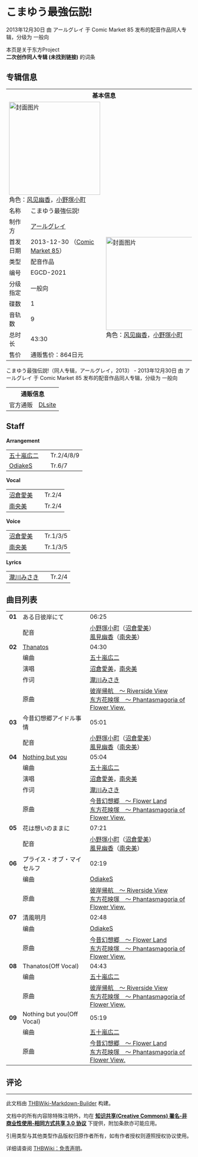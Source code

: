 # こまゆう最強伝説!

<!-- source html: G:\repos\THBWiki-Markdown-Builder\THBWikiMarkdown\Temp\main\5\5a\ns0%3A%E3%81%93%E3%81%BE%E3%82%86%E3%81%86%E6%9C%80%E5%BC%B7%E4%BC%9D%E8%AA%AC%21.html -->

2013年12月30日 由 アールグレイ 于 Comic Market 85 发布的配音作品同人专辑，分级为 一般向

本页是关于东方Project  
 **二次创作同人专辑 (未找到链接)** 的词条

## 专辑信息

<table><tbody><tr><th colspan="3">基本信息</th></tr><tr><td class="cover-artwork-mobile" colspan="2"><a href="./文件-こまゆう最強伝説!封面.jpg.md" class="image" title="封面图片"><img alt="封面图片" src="https://upload.thwiki.cc/thumb/c/cc/%E3%81%93%E3%81%BE%E3%82%86%E3%81%86%E6%9C%80%E5%BC%B7%E4%BC%9D%E8%AA%AC%21%E5%B0%81%E9%9D%A2.jpg/247px-%E3%81%93%E3%81%BE%E3%82%86%E3%81%86%E6%9C%80%E5%BC%B7%E4%BC%9D%E8%AA%AC%21%E5%B0%81%E9%9D%A2.jpg" decoding="async" loading="lazy" width="247" height="252" srcset="https://upload.thwiki.cc/thumb/c/cc/%E3%81%93%E3%81%BE%E3%82%86%E3%81%86%E6%9C%80%E5%BC%B7%E4%BC%9D%E8%AA%AC%21%E5%B0%81%E9%9D%A2.jpg/370px-%E3%81%93%E3%81%BE%E3%82%86%E3%81%86%E6%9C%80%E5%BC%B7%E4%BC%9D%E8%AA%AC%21%E5%B0%81%E9%9D%A2.jpg 1.5x, https://upload.thwiki.cc/c/cc/%E3%81%93%E3%81%BE%E3%82%86%E3%81%86%E6%9C%80%E5%BC%B7%E4%BC%9D%E8%AA%AC%21%E5%B0%81%E9%9D%A2.jpg 2x" data-file-width="441" data-file-height="450"></a><div class="cover-char">角色：<a href="./风见幽香.md" title="风见幽香">风见幽香</a>，<a href="./小野塚小町.md" title="小野塚小町">小野塚小町</a></div></td>
</tr><tr><td class="label">名称</td><td colspan="2"> こまゆう最強伝説! </td></tr><tr><td class="label">制作方</td><td><a href="./アールグレイ.md" title="アールグレイ">アールグレイ</a></td><td class="cover-artwork" rowspan="9" style="min-width:252px;"><a href="./文件-こまゆう最強伝説!封面.jpg.md" class="image" title="封面图片"><img alt="封面图片" src="https://upload.thwiki.cc/thumb/c/cc/%E3%81%93%E3%81%BE%E3%82%86%E3%81%86%E6%9C%80%E5%BC%B7%E4%BC%9D%E8%AA%AC%21%E5%B0%81%E9%9D%A2.jpg/247px-%E3%81%93%E3%81%BE%E3%82%86%E3%81%86%E6%9C%80%E5%BC%B7%E4%BC%9D%E8%AA%AC%21%E5%B0%81%E9%9D%A2.jpg" decoding="async" loading="lazy" width="247" height="252" srcset="https://upload.thwiki.cc/thumb/c/cc/%E3%81%93%E3%81%BE%E3%82%86%E3%81%86%E6%9C%80%E5%BC%B7%E4%BC%9D%E8%AA%AC%21%E5%B0%81%E9%9D%A2.jpg/370px-%E3%81%93%E3%81%BE%E3%82%86%E3%81%86%E6%9C%80%E5%BC%B7%E4%BC%9D%E8%AA%AC%21%E5%B0%81%E9%9D%A2.jpg 1.5x, https://upload.thwiki.cc/c/cc/%E3%81%93%E3%81%BE%E3%82%86%E3%81%86%E6%9C%80%E5%BC%B7%E4%BC%9D%E8%AA%AC%21%E5%B0%81%E9%9D%A2.jpg 2x" data-file-width="441" data-file-height="450"></a><div class="cover-char">角色：<a href="./风见幽香.md" title="风见幽香">风见幽香</a>，<a href="./小野塚小町.md" title="小野塚小町">小野塚小町</a></div></td>
</tr><tr><td class="label">首发日期</td><td>2013-12-30&#160;（<a href="/展会作品列表?e=Comic+Market%2385">Comic Market 85</a>）</td></tr><tr><td class="label">类型</td><td>配音作品</td></tr><tr><td class="label">编号</td><td>EGCD-2021</td></tr><tr><td class="label">分级指定</td><td>一般向</td></tr><tr><td class="label">碟数</td><td>1</td></tr><tr><td class="label">音轨数</td><td>9</td></tr><tr><td class="label">总时长</td><td>43:30</td></tr><tr><td class="label">售价</td><td>通贩售价：864日元</td></tr></tbody></table>

こまゆう最強伝説!（同人专辑，アールグレイ，2013） - 2013年12月30日 由 アールグレイ 于 Comic Market 85 发布的配音作品同人专辑，分级为 一般向

<table><tbody><tr><th colspan="3">通贩信息</th></tr><tr><td class="label">官方通贩</td><td colspan="2"><a rel="nofollow" class="external text" href="http://www.dlsite.com/home/work/=/product_id/RJ199063.html.html">DLsite</a></td></tr></tbody></table>



## Staff
  
 **Arrangement**   

<table><tbody><tr><td><a href="/index.php?title=%E4%BA%94%E5%8D%81%E5%B5%90%E5%BA%83%E4%BA%8C&amp;action=edit&amp;redlink=1" class="new" title="五十嵐広二（页面不存在）">五十嵐広二</a></td><td></td><td>Tr.2/4/8/9</td></tr><tr><td><a href="./OdiakeS.md" title="OdiakeS">OdiakeS</a></td><td></td><td>Tr.6/7</td></tr></tbody></table>

  
 **Vocal**   

<table><tbody><tr><td><a href="/index.php?title=%E6%B2%BC%E5%80%89%E6%84%9B%E7%BE%8E&amp;action=edit&amp;redlink=1" class="new" title="沼倉愛美（页面不存在）">沼倉愛美</a></td><td></td><td>Tr.2/4</td></tr><tr><td><a href="/index.php?title=%E5%8D%97%E5%A4%AE%E7%BE%8E&amp;action=edit&amp;redlink=1" class="new" title="南央美（页面不存在）">南央美</a></td><td></td><td>Tr.2/4</td></tr></tbody></table>

  
 **Voice**   

<table><tbody><tr><td><a href="/index.php?title=%E6%B2%BC%E5%80%89%E6%84%9B%E7%BE%8E&amp;action=edit&amp;redlink=1" class="new" title="沼倉愛美（页面不存在）">沼倉愛美</a></td><td></td><td>Tr.1/3/5</td></tr><tr><td><a href="/index.php?title=%E5%8D%97%E5%A4%AE%E7%BE%8E&amp;action=edit&amp;redlink=1" class="new" title="南央美（页面不存在）">南央美</a></td><td></td><td>Tr.1/3/5</td></tr></tbody></table>

  
 **Lyrics**   

<table><tbody><tr><td><a href="/index.php?title=%E7%80%A7%E5%B7%9D%E3%81%BF%E3%81%95%E3%81%8D&amp;action=edit&amp;redlink=1" class="new" title="瀧川みさき（页面不存在）">瀧川みさき</a></td><td></td><td>Tr.2/4</td></tr></tbody></table>



## 曲目列表

<table><tbody><tr><td id="1" class="infoG"><b>01</b></td><td id="ある日彼岸にて" colspan="2" class="title">ある日彼岸にて<span class="thcsearchlinks"><a rel="nofollow" class="external text" href="https://cd.thwiki.cc?dub=沼倉愛美，南央美&amp;fromwiki=こまゆう最強伝説!"><span title="搜索相似同人曲"></span></a></span></td><td class="time">06:25</td></tr><tr><td class="left"></td><td class="label">配音</td><td class="text" colspan="2"><a href="./小野塚小町.md" title="小野塚小町">小野塚小町</a>（<a href="/index.php?title=%E6%B2%BC%E5%80%89%E6%84%9B%E7%BE%8E&amp;action=edit&amp;redlink=1" class="new" title="沼倉愛美（页面不存在）">沼倉愛美</a>）<br><a href="./风见幽香.md" title="风见幽香" unred="">風見幽香</a>（<a href="/index.php?title=%E5%8D%97%E5%A4%AE%E7%BE%8E&amp;action=edit&amp;redlink=1" class="new" title="南央美（页面不存在）">南央美</a>）<span class="thcsearchlinks"><a rel="nofollow" class="external text" href="https://cd.thwiki.cc?dub=沼倉愛美，南央美&amp;fromwiki=こまゆう最強伝説!"><span></span></a></span></td></tr>
<tr><td id="2" class="infoRD"><b>02</b></td><td id="Thanatos" colspan="2" class="title"><span class="new" title="（歌词页面不存在）"><a href="/index.php?title=%E6%AD%8C%E8%AF%8D:Thanatos&amp;boilerplate=模板:页面模板/曲目歌词&amp;action=edit">Thanatos</a></span><span class="thcsearchlinks"><a rel="nofollow" class="external text" href="https://cd.thwiki.cc?arrange=五十嵐広二&amp;vocal=沼倉愛美，南央美&amp;lyric=瀧川みさき&amp;ogmusic=彼岸帰航　～ Riverside View&amp;fromwiki=こまゆう最強伝説!"><span title="搜索相似同人曲"></span></a></span></td><td class="time">04:30</td></tr><tr><td class="left"></td><td class="label">编曲</td><td class="text" colspan="2"><a href="/index.php?title=%E4%BA%94%E5%8D%81%E5%B5%90%E5%BA%83%E4%BA%8C&amp;action=edit&amp;redlink=1" class="new" title="五十嵐広二（页面不存在）">五十嵐広二</a><span class="thcsearchlinks"><a rel="nofollow" class="external text" href="https://cd.thwiki.cc?arrange=，五十嵐広二&amp;fromwiki=こまゆう最強伝説!"><span></span></a></span></td></tr><tr><td class="left"></td><td class="label">演唱</td><td class="text" colspan="2"><a href="/index.php?title=%E6%B2%BC%E5%80%89%E6%84%9B%E7%BE%8E&amp;action=edit&amp;redlink=1" class="new" title="沼倉愛美（页面不存在）">沼倉愛美</a>，<a href="/index.php?title=%E5%8D%97%E5%A4%AE%E7%BE%8E&amp;action=edit&amp;redlink=1" class="new" title="南央美（页面不存在）">南央美</a><span class="thcsearchlinks"><a rel="nofollow" class="external text" href="https://cd.thwiki.cc?vocal=沼倉愛美，南央美&amp;fromwiki=こまゆう最強伝説!"><span></span></a></span></td></tr><tr><td class="left"></td><td class="label">作词</td><td class="text" colspan="2"><a href="/index.php?title=%E7%80%A7%E5%B7%9D%E3%81%BF%E3%81%95%E3%81%8D&amp;action=edit&amp;redlink=1" class="new" title="瀧川みさき（页面不存在）">瀧川みさき</a><span class="thcsearchlinks"><a rel="nofollow" class="external text" href="https://cd.thwiki.cc?lyric=瀧川みさき&amp;fromwiki=こまゆう最強伝説!"><span></span></a></span></td></tr><tr><td class="left"></td><td class="label">原曲</td><td class="text" colspan="2"><span class="thcsearchlinks"><a rel="nofollow" class="external text" href="https://cd.thwiki.cc?ogmusic=彼岸帰航　～ Riverside View&amp;fromwiki=こまゆう最強伝説!"><span></span></a></span><div class="ogmusic"><a href="./彼岸帰航_～_Riverside_View.md" class="mw-redirect" title="彼岸帰航 ～ Riverside View">彼岸帰航　～ Riverside View</a></div><div class="source"><a href="./东方花映塚_～_Phantasmagoria_of_Flower_View..md" class="mw-redirect" title="东方花映塚 ～ Phantasmagoria of Flower View.">东方花映塚　～ Phantasmagoria of Flower View.</a></div></td></tr>
<tr><td id="3" class="infoG"><b>03</b></td><td id="今昔幻想郷アイドル事情" colspan="2" class="title">今昔幻想郷アイドル事情<span class="thcsearchlinks"><a rel="nofollow" class="external text" href="https://cd.thwiki.cc?dub=沼倉愛美，南央美&amp;fromwiki=こまゆう最強伝説!"><span title="搜索相似同人曲"></span></a></span></td><td class="time">05:01</td></tr><tr><td class="left"></td><td class="label">配音</td><td class="text" colspan="2"><a href="./小野塚小町.md" title="小野塚小町">小野塚小町</a>（<a href="/index.php?title=%E6%B2%BC%E5%80%89%E6%84%9B%E7%BE%8E&amp;action=edit&amp;redlink=1" class="new" title="沼倉愛美（页面不存在）">沼倉愛美</a>）<br><a href="./风见幽香.md" title="风见幽香" unred="">風見幽香</a>（<a href="/index.php?title=%E5%8D%97%E5%A4%AE%E7%BE%8E&amp;action=edit&amp;redlink=1" class="new" title="南央美（页面不存在）">南央美</a>）<span class="thcsearchlinks"><a rel="nofollow" class="external text" href="https://cd.thwiki.cc?dub=沼倉愛美，南央美&amp;fromwiki=こまゆう最強伝説!"><span></span></a></span></td></tr>
<tr><td id="4" class="infoRD"><b>04</b></td><td id="Nothing_but_you" colspan="2" class="title"><span class="new" title="（歌词页面不存在）"><a href="/index.php?title=%E6%AD%8C%E8%AF%8D:Nothing_but_you&amp;boilerplate=模板:页面模板/曲目歌词&amp;action=edit">Nothing but you</a></span><span class="thcsearchlinks"><a rel="nofollow" class="external text" href="https://cd.thwiki.cc?arrange=五十嵐広二&amp;vocal=沼倉愛美，南央美&amp;lyric=瀧川みさき&amp;ogmusic=今昔幻想郷　～ Flower Land&amp;fromwiki=こまゆう最強伝説!"><span title="搜索相似同人曲"></span></a></span></td><td class="time">05:04</td></tr><tr><td class="left"></td><td class="label">编曲</td><td class="text" colspan="2"><a href="/index.php?title=%E4%BA%94%E5%8D%81%E5%B5%90%E5%BA%83%E4%BA%8C&amp;action=edit&amp;redlink=1" class="new" title="五十嵐広二（页面不存在）">五十嵐広二</a><span class="thcsearchlinks"><a rel="nofollow" class="external text" href="https://cd.thwiki.cc?arrange=，五十嵐広二&amp;fromwiki=こまゆう最強伝説!"><span></span></a></span></td></tr><tr><td class="left"></td><td class="label">演唱</td><td class="text" colspan="2"><a href="/index.php?title=%E6%B2%BC%E5%80%89%E6%84%9B%E7%BE%8E&amp;action=edit&amp;redlink=1" class="new" title="沼倉愛美（页面不存在）">沼倉愛美</a>，<a href="/index.php?title=%E5%8D%97%E5%A4%AE%E7%BE%8E&amp;action=edit&amp;redlink=1" class="new" title="南央美（页面不存在）">南央美</a><span class="thcsearchlinks"><a rel="nofollow" class="external text" href="https://cd.thwiki.cc?vocal=沼倉愛美，南央美&amp;fromwiki=こまゆう最強伝説!"><span></span></a></span></td></tr><tr><td class="left"></td><td class="label">作词</td><td class="text" colspan="2"><a href="/index.php?title=%E7%80%A7%E5%B7%9D%E3%81%BF%E3%81%95%E3%81%8D&amp;action=edit&amp;redlink=1" class="new" title="瀧川みさき（页面不存在）">瀧川みさき</a><span class="thcsearchlinks"><a rel="nofollow" class="external text" href="https://cd.thwiki.cc?lyric=瀧川みさき&amp;fromwiki=こまゆう最強伝説!"><span></span></a></span></td></tr><tr><td class="left"></td><td class="label">原曲</td><td class="text" colspan="2"><span class="thcsearchlinks"><a rel="nofollow" class="external text" href="https://cd.thwiki.cc?ogmusic=今昔幻想郷　～ Flower Land&amp;fromwiki=こまゆう最強伝説!"><span></span></a></span><div class="ogmusic"><a href="./今昔幻想郷_～_Flower_Land.md" class="mw-redirect" title="今昔幻想郷 ～ Flower Land">今昔幻想郷　～ Flower Land</a></div><div class="source"><a href="./东方花映塚_～_Phantasmagoria_of_Flower_View..md" class="mw-redirect" title="东方花映塚 ～ Phantasmagoria of Flower View.">东方花映塚　～ Phantasmagoria of Flower View.</a></div></td></tr>
<tr><td id="5" class="infoG"><b>05</b></td><td id="花は想いのままに" colspan="2" class="title">花は想いのままに<span class="thcsearchlinks"><a rel="nofollow" class="external text" href="https://cd.thwiki.cc?dub=沼倉愛美，南央美&amp;fromwiki=こまゆう最強伝説!"><span title="搜索相似同人曲"></span></a></span></td><td class="time">07:21</td></tr><tr><td class="left"></td><td class="label">配音</td><td class="text" colspan="2"><a href="./小野塚小町.md" title="小野塚小町">小野塚小町</a>（<a href="/index.php?title=%E6%B2%BC%E5%80%89%E6%84%9B%E7%BE%8E&amp;action=edit&amp;redlink=1" class="new" title="沼倉愛美（页面不存在）">沼倉愛美</a>）<br><a href="./风见幽香.md" title="风见幽香" unred="">風見幽香</a>（<a href="/index.php?title=%E5%8D%97%E5%A4%AE%E7%BE%8E&amp;action=edit&amp;redlink=1" class="new" title="南央美（页面不存在）">南央美</a>）<span class="thcsearchlinks"><a rel="nofollow" class="external text" href="https://cd.thwiki.cc?dub=沼倉愛美，南央美&amp;fromwiki=こまゆう最強伝説!"><span></span></a></span></td></tr>
<tr><td id="6" class="infoYD"><b>06</b></td><td id="プライス・オブ・マイセルフ" colspan="2" class="title">プライス・オブ・マイセルフ<span class="thcsearchlinks"><a rel="nofollow" class="external text" href="https://cd.thwiki.cc?arrange=OdiakeS&amp;ogmusic=彼岸帰航　～ Riverside View&amp;fromwiki=こまゆう最強伝説!"><span title="搜索相似同人曲"></span></a></span></td><td class="time">02:19</td></tr><tr><td class="left"></td><td class="label">编曲</td><td class="text" colspan="2"><a href="./OdiakeS.md" title="OdiakeS">OdiakeS</a><span class="thcsearchlinks"><a rel="nofollow" class="external text" href="https://cd.thwiki.cc?arrange=，OdiakeS，&amp;fromwiki=こまゆう最強伝説!"><span></span></a></span></td></tr><tr><td class="left"></td><td class="label">原曲</td><td class="text" colspan="2"><span class="thcsearchlinks"><a rel="nofollow" class="external text" href="https://cd.thwiki.cc?ogmusic=彼岸帰航　～ Riverside View&amp;fromwiki=こまゆう最強伝説!"><span></span></a></span><div class="ogmusic"><a href="./彼岸帰航_～_Riverside_View.md" class="mw-redirect" title="彼岸帰航 ～ Riverside View">彼岸帰航　～ Riverside View</a></div><div class="source"><a href="./东方花映塚_～_Phantasmagoria_of_Flower_View..md" class="mw-redirect" title="东方花映塚 ～ Phantasmagoria of Flower View.">东方花映塚　～ Phantasmagoria of Flower View.</a></div></td></tr>
<tr><td id="7" class="infoYD"><b>07</b></td><td id="清風明月" colspan="2" class="title">清風明月<span class="thcsearchlinks"><a rel="nofollow" class="external text" href="https://cd.thwiki.cc?arrange=OdiakeS&amp;ogmusic=今昔幻想郷　～ Flower Land&amp;fromwiki=こまゆう最強伝説!"><span title="搜索相似同人曲"></span></a></span></td><td class="time">02:48</td></tr><tr><td class="left"></td><td class="label">编曲</td><td class="text" colspan="2"><a href="./OdiakeS.md" title="OdiakeS">OdiakeS</a><span class="thcsearchlinks"><a rel="nofollow" class="external text" href="https://cd.thwiki.cc?arrange=，OdiakeS，&amp;fromwiki=こまゆう最強伝説!"><span></span></a></span></td></tr><tr><td class="left"></td><td class="label">原曲</td><td class="text" colspan="2"><span class="thcsearchlinks"><a rel="nofollow" class="external text" href="https://cd.thwiki.cc?ogmusic=今昔幻想郷　～ Flower Land&amp;fromwiki=こまゆう最強伝説!"><span></span></a></span><div class="ogmusic"><a href="./今昔幻想郷_～_Flower_Land.md" class="mw-redirect" title="今昔幻想郷 ～ Flower Land">今昔幻想郷　～ Flower Land</a></div><div class="source"><a href="./东方花映塚_～_Phantasmagoria_of_Flower_View..md" class="mw-redirect" title="东方花映塚 ～ Phantasmagoria of Flower View.">东方花映塚　～ Phantasmagoria of Flower View.</a></div></td></tr>
<tr><td id="8" class="infoYD"><b>08</b></td><td id="Thanatos(Off_Vocal)" colspan="2" class="title">Thanatos(Off Vocal)<span class="thcsearchlinks"><a rel="nofollow" class="external text" href="https://cd.thwiki.cc?arrange=五十嵐広二&amp;ogmusic=彼岸帰航　～ Riverside View&amp;fromwiki=こまゆう最強伝説!"><span title="搜索相似同人曲"></span></a></span></td><td class="time">04:43</td></tr><tr><td class="left"></td><td class="label">编曲</td><td class="text" colspan="2"><a href="/index.php?title=%E4%BA%94%E5%8D%81%E5%B5%90%E5%BA%83%E4%BA%8C&amp;action=edit&amp;redlink=1" class="new" title="五十嵐広二（页面不存在）">五十嵐広二</a><span class="thcsearchlinks"><a rel="nofollow" class="external text" href="https://cd.thwiki.cc?arrange=，五十嵐広二&amp;fromwiki=こまゆう最強伝説!"><span></span></a></span></td></tr><tr><td class="left"></td><td class="label">原曲</td><td class="text" colspan="2"><span class="thcsearchlinks"><a rel="nofollow" class="external text" href="https://cd.thwiki.cc?ogmusic=彼岸帰航　～ Riverside View&amp;fromwiki=こまゆう最強伝説!"><span></span></a></span><div class="ogmusic"><a href="./彼岸帰航_～_Riverside_View.md" class="mw-redirect" title="彼岸帰航 ～ Riverside View">彼岸帰航　～ Riverside View</a></div><div class="source"><a href="./东方花映塚_～_Phantasmagoria_of_Flower_View..md" class="mw-redirect" title="东方花映塚 ～ Phantasmagoria of Flower View.">东方花映塚　～ Phantasmagoria of Flower View.</a></div></td></tr>
<tr><td id="9" class="infoYD"><b>09</b></td><td id="Nothing_but_you(Off_Vocal)" colspan="2" class="title">Nothing but you(Off Vocal)<span class="thcsearchlinks"><a rel="nofollow" class="external text" href="https://cd.thwiki.cc?arrange=五十嵐広二&amp;ogmusic=今昔幻想郷　～ Flower Land&amp;fromwiki=こまゆう最強伝説!"><span title="搜索相似同人曲"></span></a></span></td><td class="time">05:19</td></tr><tr><td class="left"></td><td class="label">编曲</td><td class="text" colspan="2"><a href="/index.php?title=%E4%BA%94%E5%8D%81%E5%B5%90%E5%BA%83%E4%BA%8C&amp;action=edit&amp;redlink=1" class="new" title="五十嵐広二（页面不存在）">五十嵐広二</a><span class="thcsearchlinks"><a rel="nofollow" class="external text" href="https://cd.thwiki.cc?arrange=，五十嵐広二&amp;fromwiki=こまゆう最強伝説!"><span></span></a></span></td></tr><tr><td class="left"></td><td class="label">原曲</td><td class="text" colspan="2"><span class="thcsearchlinks"><a rel="nofollow" class="external text" href="https://cd.thwiki.cc?ogmusic=今昔幻想郷　～ Flower Land&amp;fromwiki=こまゆう最強伝説!"><span></span></a></span><div class="ogmusic"><a href="./今昔幻想郷_～_Flower_Land.md" class="mw-redirect" title="今昔幻想郷 ～ Flower Land">今昔幻想郷　～ Flower Land</a></div><div class="source"><a href="./东方花映塚_～_Phantasmagoria_of_Flower_View..md" class="mw-redirect" title="东方花映塚 ～ Phantasmagoria of Flower View.">东方花映塚　～ Phantasmagoria of Flower View.</a></div></td></tr></tbody></table>



## 评论




---

此文档由 [THBWiki-Markdown-Builder](https://github.com/Delsin-Yu/THBWiki-Markdown-Builder) 构建。

文档中的所有内容除特殊注明外，均在 [**知识共享(Creative Commons) 署名-非商业性使用-相同方式共享 3.0 协议**](https://creativecommons.org/licenses/by-sa/3.0/deed.zh-hans) 下提供，附加条款亦可能应用。

引用类型与其他类型作品版权归原作者所有，如有作者授权则遵照授权协议使用。

详细请查阅 [THBWiki：免责声明](https://thbwiki.cc/THBWiki:%E5%85%8D%E8%B4%A3%E5%A3%B0%E6%98%8E)。

